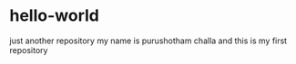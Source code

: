 # hello-world
just another repository
my name is purushotham challa and this is my first repository
